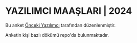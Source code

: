 # YAZILIMCI MAAŞLARI | 2024

Bu anket [Önceki Yazılımcı](https://twitter.com/oncekiyazilimci) tarafından düzenlenmiştir.

Anketin kişi bazlı dökümü repo'da bulunmaktadır.
